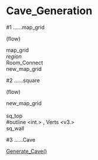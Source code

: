 # Cave_Generation

#1 ......map_grid

(flow)
  
  map_grid</br>
  _region_</br>
  Room_Connect</br>
  new_map_grid

#2 ......square

(flow)
  
  new_map_grid</br>
  </br>
  sq_top</br>
  #outline <int.> , Verts <v3.></br>
  sq_wall
  
#3 ......Cave
  
[Generate_Cave()](http://i.imgur.com/lCVKy13.jpg)
